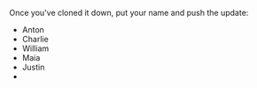 Once you've cloned it down, put your name and push the update:
- Anton
- Charlie
- William
- Maia
- Justin
- 

